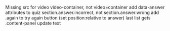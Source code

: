 Missing src for video
video-container, not video=container
add data-answer attributes to quiz
section.answer.incorrect, not section.answer.wrong
add .again to try again button (set position:relative to answer)
last list gets .content-panel
update text